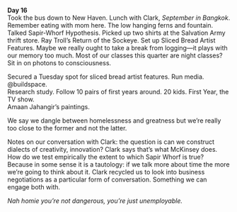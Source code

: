 **Day 16**  
Took the bus down to New Haven. Lunch with Clark, *September in Bangkok*. Remember eating with mom here. The low hanging ferns and fountain. Talked Sapir-Whorf Hypothesis. Picked up two shirts at the Salvation Army thrift store. Ray Troll’s Return of the Sockeye. Set up Sliced Bread Artist Features. Maybe we really ought to take a break from logging—it plays with our memory too much. Most of our classes this quarter are night classes? Sit in on photons to consciousness.

Secured a Tuesday spot for sliced bread artist features. Run media. @buildspace.  
Research study. Follow 10 pairs of first years around. 20 kids. First Year, the TV show.    
Amaan Jahangir’s paintings.

We say we dangle between homelessness and greatness but we’re really too close to the former and not the latter.

Notes on our conversation with Clark: the question is can we construct dialects of creativity, innovation? Clark says that’s what McKinsey does. How do we test empirically the extent to which Sapir Whorf is true? Because in some sense it is a tautology: if we talk more about time the more we’re going to think about it. Clark recycled us to look into business negotiations as a particular form of conversation. Something we can engage both with. 

*Nah homie you’re not dangerous, you’re just unemployable.*